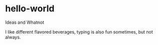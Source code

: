 # hello-world
Ideas and Whatnot

I like different flavored beverages, typing is also fun sometimes, but not always.

